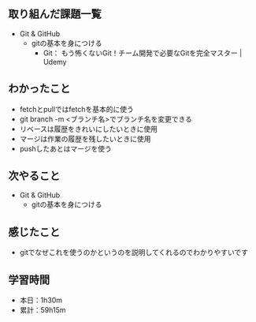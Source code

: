 ## 取り組んだ課題一覧
- Git & GitHub
  - gitの基本を身につける
    - Git： もう怖くないGit！チーム開発で必要なGitを完全マスター | Udemy
## わかったこと
- fetchとpullではfetchを基本的に使う
- git branch -m <ブランチ名>でブランチ名を変更できる
- リベースは履歴をきれいにしたいときに使用
- マージは作業の履歴を残したいときに使用
- pushしたあとはマージを使う
## 次やること
- Git & GitHub
  - gitの基本を身につける
## 感じたこと
- gitでなぜこれを使うのかというのを説明してくれるのでわかりやすいです
## 学習時間
- 本日：1h30m
- 累計：59h15m 
